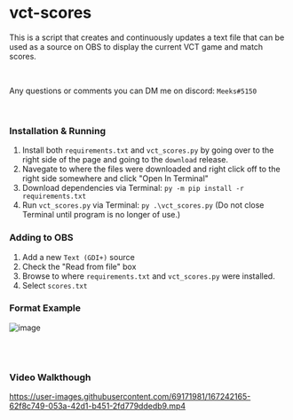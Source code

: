 # vct-scores

This is a script that creates and continuously updates a text file that can be used as a source on OBS to display the current VCT game and match scores.

<br>

Any questions or comments you can DM me on discord: `Meeks#5150`

<br>

### Installation & Running

1. Install both `requirements.txt` and `vct_scores.py` by going over to the right side of the page and going to the `download` release.
2. Navegate to where the files were downloaded and right click off to the right side somewhere and click "Open In Terminal"
3. Download dependencies via Terminal: `py -m pip install -r requirements.txt`
4. Run `vct_scores.py` via Terminal: `py .\vct_scores.py` (Do not close Terminal until program is no longer of use.)

### Adding to OBS

1. Add a new `Text (GDI+)` source
2. Check the "Read from file" box
3. Browse to where `requirements.txt` and `vct_scores.py` were installed.
4. Select `scores.txt`

### Format Example

![image](https://user-images.githubusercontent.com/69171981/167242192-6fceb0f6-0268-45f8-adce-1c954e5ef427.png)

<br><br>

### Video Walkthough

https://user-images.githubusercontent.com/69171981/167242165-62f8c749-053a-42d1-b451-2fd779ddedb9.mp4


